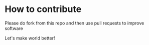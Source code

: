 # How to contribute

Please do fork from this repo and then use pull requests to improve software

Let's make world better!
